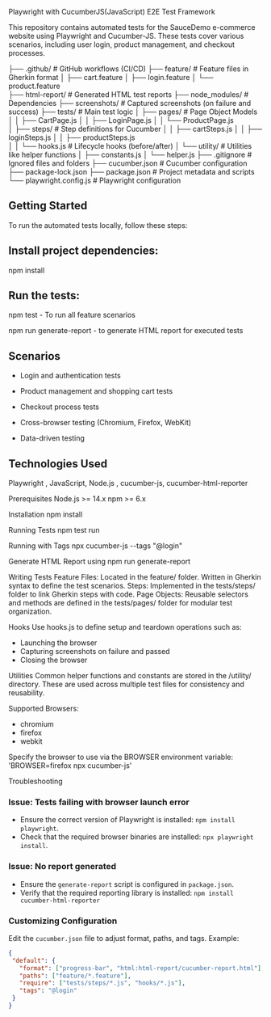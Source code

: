Playwright with CucumberJS(JavaScript) E2E Test Framework

This repository contains automated tests for the SauceDemo e-commerce website using Playwright and Cucumber-JS. These tests cover various scenarios, including user login, product management, and checkout processes. 

├── .github/                # GitHub workflows (CI/CD)
├── feature/                # Feature files in Gherkin format
│   ├── cart.feature
│   ├── login.feature
│   └── product.feature     
├── html-report/            # Generated HTML test reports
├── node_modules/           # Dependencies
├── screenshots/            # Captured screenshots (on failure and success)
├── tests/                  # Main test logic
│   ├── pages/              # Page Object Models
│   │   ├── CartPage.js
│   │   ├── LoginPage.js
│   │   └── ProductPage.js   
│   ├── steps/              # Step definitions for Cucumber
│   │   ├── cartSteps.js
│   │   ├── loginSteps.js
│   │   ├── productSteps.js  
│   │   └── hooks.js         # Lifecycle hooks (before/after)
│   └── utility/            # Utilities like helper functions
│       ├── constants.js
│       └── helper.js
├── .gitignore              # Ignored files and folders
├── cucumber.json           # Cucumber configuration
├── package-lock.json
├── package.json            # Project metadata and scripts
└── playwright.config.js    # Playwright configuration


## Getting Started

 To run the automated tests locally, follow these steps:

## Install project dependencies:
 npm install

## Run the tests:

 npm test - To run all feature scenarios

 npm run generate-report - to generate HTML report for executed tests

## Scenarios

 - Login and authentication tests

 - Product management and shopping cart tests

 - Checkout process tests

 - Cross-browser testing (Chromium, Firefox, WebKit)

 - Data-driven testing

## Technologies Used
Playwright ,
JavaScript,
Node.js ,
cucumber-js,
cucumber-html-reporter


Prerequisites
 Node.js >= 14.x
 npm >= 6.x
  
Installation
 npm install
 
Running Tests
 npm test run
  
Running with Tags
 npx cucumber-js --tags "@login"
 
Generate HTML Report using
 npm run generate-report
 
 
Writing Tests
 Feature Files: Located in the feature/ folder. Written in Gherkin syntax to define the test scenarios.
 Steps: Implemented in the tests/steps/ folder to link Gherkin steps with code.
 Page Objects: Reusable selectors and methods are defined in the tests/pages/ folder for modular test organization.
 
 
Hooks
 Use hooks.js to define setup and teardown operations such as:
 - Launching the browser
 - Capturing screenshots on failure and passed
 - Closing the browser
 
Utilities
 Common helper functions and constants are stored in the /utility/ directory. These are used across multiple test files for consistency and reusability.

Supported Browsers:
 - chromium
 - firefox
 - webkit

Specify the browser to use via the BROWSER environment variable:
 'BROWSER=firefox npx cucumber-js'

Troubleshooting
 ### Issue: Tests failing with browser launch error
 - Ensure the correct version of Playwright is installed: `npm install playwright`.
 - Check that the required browser binaries are installed: `npx playwright install`.

 ### Issue: No report generated
 - Ensure the `generate-report` script is configured in `package.json`.
 - Verify that the required reporting library is installed: `npm install cucumber-html-reporter`



### Customizing Configuration
 Edit the `cucumber.json` file to adjust format, paths, and tags.
 Example:
 ```json
{
  "default": {
    "format": ["progress-bar", "html:html-report/cucumber-report.html"],
    "paths": ["feature/*.feature"],
    "require": ["tests/steps/*.js", "hooks/*.js"],
    "tags": "@login"
  }
 }


 
